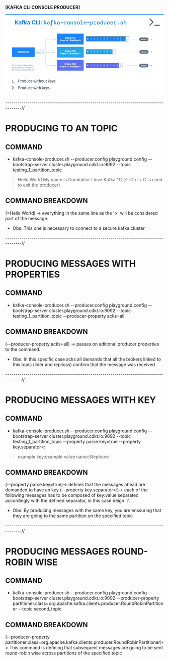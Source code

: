**[KAFKA CLI CONSOLE PRODUCER]**

![CLI_Console_Producer](../images/kafka_cli_console_producer.png)

--------------------------------------------------------------------------------------//

# PRODUCING TO AN TOPIC

## COMMAND
- kafka-console-producer.sh --producer.config playground.config --bootstrap-server cluster.playground.cdkt.io:9092 --topic testing_1_partition_topic

>Hello World
>My name is Conduktor
>I love Kafka
>^C  (<- Ctrl + C is used to exit the producer)

## COMMAND BREAKDOWN
(>Hello World) -> everything in the same line as the '>' will be considered part of the message.
* Obs: This one is necessary to connect to a secure kafka cluster

--------------------------------------------------------------------------------------//

# PRODUCING MESSAGES WITH PROPERTIES

## COMMAND
- kafka-console-producer.sh --producer.config playground.config --bootstrap-server cluster.playground.cdkt.io:9092 --topic testing_1_partition_topic --producer-property acks=all


## COMMAND BREAKDOWN
(--producer-property acks=all) -> passes on aditional producer properties to the command.
* Obs: In this specific case acks all demands that all the brokers linked to this topic (lider and replicas) confirm that the message was received

--------------------------------------------------------------------------------------//

# PRODUCING MESSAGES WITH KEY

## COMMAND
- kafka-console-producer.sh --producer.config playground.config --bootstrap-server cluster.playground.cdkt.io:9092 --topic testing_1_partition_topic --property parse.key=true --property key.separator=:
>example key:example value
>name:Stephane

## COMMAND BREAKDOWN
(--property parse.key=true)-> defines that the messages ahead are demanded to have an key
(--property key.separator=:)-> each of the following messages has to be composed of key:value separated accordingly with the defined separator, in this case beign ':'.

* Obs: By producing messages with the same key, you are enssuring that they are going to the same partition on the specified topic

--------------------------------------------------------------------------------------//

# PRODUCING MESSAGES ROUND-ROBIN WISE

## COMMAND
- kafka-console-producer.sh --producer.config playground.config --bootstrap-server cluster.playground.cdkt.io:9092 --producer-property partitioner.class=org.apache.kafka.clients.producer.RoundRobinPartitioner --topic second_topic

## COMMAND BREAKDOWN
(--producer-property partitioner.class=org.apache.kafka.clients.producer.RoundRobinPartitioner)-> This command is defining that subsequent messages are going to be sent round-robin wise across partitions of the specified topic
